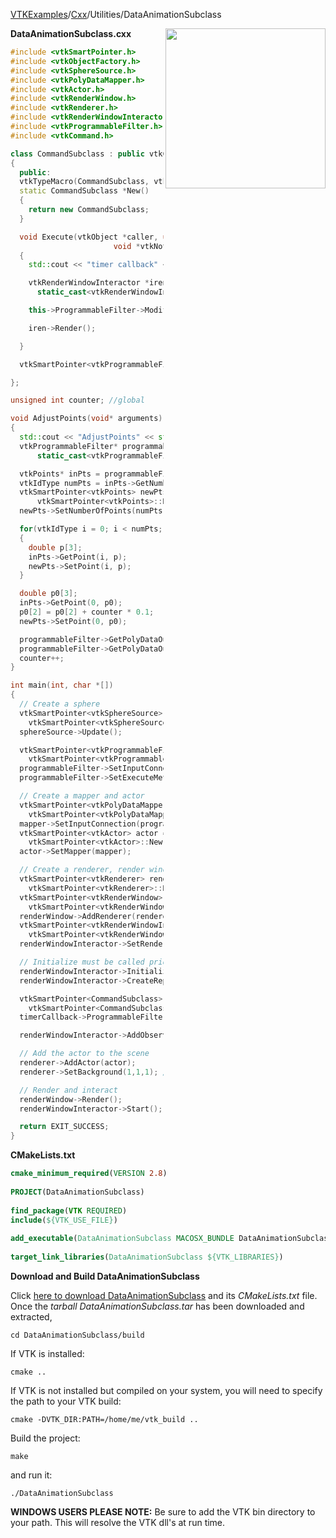 [VTKExamples](/index/)/[Cxx](/Cxx)/Utilities/DataAnimationSubclass

<img align="right" src="https://github.com/lorensen/VTKExamples/blob/gh-pages/Testing/Baseline/Utilities/TestDataAnimationSubclass.png?raw=true" width="256" />

**DataAnimationSubclass.cxx**
```c++
#include <vtkSmartPointer.h>
#include <vtkObjectFactory.h>
#include <vtkSphereSource.h>
#include <vtkPolyDataMapper.h>
#include <vtkActor.h>
#include <vtkRenderWindow.h>
#include <vtkRenderer.h>
#include <vtkRenderWindowInteractor.h>
#include <vtkProgrammableFilter.h>
#include <vtkCommand.h>

class CommandSubclass : public vtkCommand
{
  public:
  vtkTypeMacro(CommandSubclass, vtkCommand);
  static CommandSubclass *New()
  {
    return new CommandSubclass;
  }

  void Execute(vtkObject *caller, unsigned long vtkNotUsed(eventId),
                       void *vtkNotUsed(callData))
  {
    std::cout << "timer callback" << std::endl;

    vtkRenderWindowInteractor *iren =
      static_cast<vtkRenderWindowInteractor*>(caller);

    this->ProgrammableFilter->Modified();

    iren->Render();

  }

  vtkSmartPointer<vtkProgrammableFilter> ProgrammableFilter;

};

unsigned int counter; //global

void AdjustPoints(void* arguments)
{
  std::cout << "AdjustPoints" << std::endl;
  vtkProgrammableFilter* programmableFilter =
      static_cast<vtkProgrammableFilter*>(arguments);

  vtkPoints* inPts = programmableFilter->GetPolyDataInput()->GetPoints();
  vtkIdType numPts = inPts->GetNumberOfPoints();
  vtkSmartPointer<vtkPoints> newPts =
      vtkSmartPointer<vtkPoints>::New();
  newPts->SetNumberOfPoints(numPts);

  for(vtkIdType i = 0; i < numPts; i++)
  {
    double p[3];
    inPts->GetPoint(i, p);
    newPts->SetPoint(i, p);
  }

  double p0[3];
  inPts->GetPoint(0, p0);
  p0[2] = p0[2] + counter * 0.1;
  newPts->SetPoint(0, p0);

  programmableFilter->GetPolyDataOutput()->CopyStructure(programmableFilter->GetPolyDataInput());
  programmableFilter->GetPolyDataOutput()->SetPoints(newPts);
  counter++;
}

int main(int, char *[])
{
  // Create a sphere
  vtkSmartPointer<vtkSphereSource> sphereSource =
    vtkSmartPointer<vtkSphereSource>::New();
  sphereSource->Update();

  vtkSmartPointer<vtkProgrammableFilter> programmableFilter =
    vtkSmartPointer<vtkProgrammableFilter>::New();
  programmableFilter->SetInputConnection(sphereSource->GetOutputPort());
  programmableFilter->SetExecuteMethod(AdjustPoints, programmableFilter);

  // Create a mapper and actor
  vtkSmartPointer<vtkPolyDataMapper> mapper =
    vtkSmartPointer<vtkPolyDataMapper>::New();
  mapper->SetInputConnection(programmableFilter->GetOutputPort());
  vtkSmartPointer<vtkActor> actor =
    vtkSmartPointer<vtkActor>::New();
  actor->SetMapper(mapper);

  // Create a renderer, render window, and interactor
  vtkSmartPointer<vtkRenderer> renderer =
    vtkSmartPointer<vtkRenderer>::New();
  vtkSmartPointer<vtkRenderWindow> renderWindow =
    vtkSmartPointer<vtkRenderWindow>::New();
  renderWindow->AddRenderer(renderer);
  vtkSmartPointer<vtkRenderWindowInteractor> renderWindowInteractor =
    vtkSmartPointer<vtkRenderWindowInteractor>::New();
  renderWindowInteractor->SetRenderWindow(renderWindow);

  // Initialize must be called prior to creating timer events.
  renderWindowInteractor->Initialize();
  renderWindowInteractor->CreateRepeatingTimer(500);

  vtkSmartPointer<CommandSubclass> timerCallback =
    vtkSmartPointer<CommandSubclass>::New();
  timerCallback->ProgrammableFilter = programmableFilter;

  renderWindowInteractor->AddObserver ( vtkCommand::TimerEvent, timerCallback );

  // Add the actor to the scene
  renderer->AddActor(actor);
  renderer->SetBackground(1,1,1); // Background color white

  // Render and interact
  renderWindow->Render();
  renderWindowInteractor->Start();

  return EXIT_SUCCESS;
}
```
**CMakeLists.txt**
```cmake
cmake_minimum_required(VERSION 2.8)
 
PROJECT(DataAnimationSubclass)
 
find_package(VTK REQUIRED)
include(${VTK_USE_FILE})
 
add_executable(DataAnimationSubclass MACOSX_BUNDLE DataAnimationSubclass.cxx)
 
target_link_libraries(DataAnimationSubclass ${VTK_LIBRARIES})
```

**Download and Build DataAnimationSubclass**

Click [here to download DataAnimationSubclass](https://github.com/lorensen/VTKWikiExamplesTarballs/raw/master/DataAnimationSubclass.tar) and its *CMakeLists.txt* file.
Once the *tarball DataAnimationSubclass.tar* has been downloaded and extracted,
```
cd DataAnimationSubclass/build 
```
If VTK is installed:
```
cmake ..
```
If VTK is not installed but compiled on your system, you will need to specify the path to your VTK build:
```
cmake -DVTK_DIR:PATH=/home/me/vtk_build ..
```
Build the project:
```
make
```
and run it:
```
./DataAnimationSubclass
```
**WINDOWS USERS PLEASE NOTE:** Be sure to add the VTK bin directory to your path. This will resolve the VTK dll's at run time.

